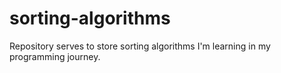# sorting-algorithms
Repository serves to store sorting algorithms I'm learning in my programming journey. 
